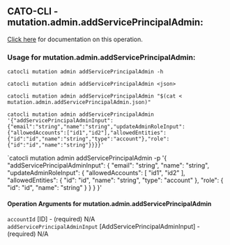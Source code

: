 
## CATO-CLI - mutation.admin.addServicePrincipalAdmin:
[Click here](https://api.catonetworks.com/documentation/#mutation-mutation.admin.addServicePrincipalAdmin) for documentation on this operation.

### Usage for mutation.admin.addServicePrincipalAdmin:

`catocli mutation admin addServicePrincipalAdmin -h`

`catocli mutation admin addServicePrincipalAdmin <json>`

`catocli mutation admin addServicePrincipalAdmin "$(cat < mutation.admin.addServicePrincipalAdmin.json)"`

`catocli mutation admin addServicePrincipalAdmin '{"addServicePrincipalAdminInput":{"email":"string","name":"string","updateAdminRoleInput":{"allowedAccounts":["id1","id2"],"allowedEntities":{"id":"id","name":"string","type":"account"},"role":{"id":"id","name":"string"}}}}'`

`catocli mutation admin addServicePrincipalAdmin -p '{
    "addServicePrincipalAdminInput": {
        "email": "string",
        "name": "string",
        "updateAdminRoleInput": {
            "allowedAccounts": [
                "id1",
                "id2"
            ],
            "allowedEntities": {
                "id": "id",
                "name": "string",
                "type": "account"
            },
            "role": {
                "id": "id",
                "name": "string"
            }
        }
    }
}'


#### Operation Arguments for mutation.admin.addServicePrincipalAdmin ####

`accountId` [ID] - (required) N/A    
`addServicePrincipalAdminInput` [AddServicePrincipalAdminInput] - (required) N/A    
